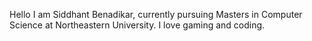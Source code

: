 Hello I am Siddhant Benadikar, currently pursuing Masters in Computer Science at Northeastern University. I love gaming and coding.
